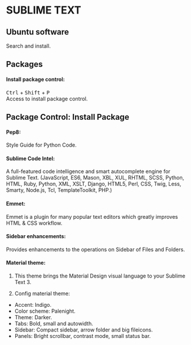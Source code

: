 <div>

<h1>SUBLIME TEXT</h1>
<h2>Ubuntu software</h2>

<p>
Search and install.
</p>

<h2>Packages</h2>
<h4>Install package control:</h4>

<p>
<kbd>Ctrl</kbd> + <kbd>Shift</kbd> + <kbd>P</kbd><br>
Access to install package control.
</p>

<h2>Package Control: Install Package</h2>
<h4>Pep8:</h4>

<p>
Style Guide for Python Code.
</p>

<h4>Sublime Code Intel:</h4>

<p>
A full-featured code intelligence and smart autocomplete engine for Sublime Text.
(JavaScript, ES6, Mason, XBL, XUL, RHTML, SCSS, Python, HTML, Ruby, Python, XML, XSLT, Django, HTML5, Perl, CSS, Twig, Less, Smarty, Node.js, Tcl, TemplateToolkit, PHP.)
</p>

<h4>Emmet:</h4>

<p>
Emmet is a plugin for many popular text editors which greatly improves HTML & CSS workflow.
</p>

<h4>Sidebar enhancements:</h4>

Provides enhancements to the operations on Sidebar of Files and Folders.

<h4>Material theme:</h4>

1. This theme brings the Material Design visual language to your Sublime Text 3.

2. Config material theme:

- Accent: Indigo.
- Color scheme: Palenight.
- Theme: Darker.
- Tabs: Bold, small and autowidth.
- Sidebar: Compact sidebar, arrow folder and big fileicons.
- Panels: Bright scrollbar, contrast mode, small status bar.

</div>